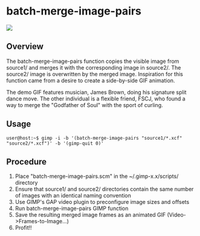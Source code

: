 batch-merge-image-pairs
=======================

<img src="http://niftyhedgehog.com/batch-merge-image-pairs/images/final_gif.gif">

## Overview
The batch-merge-image-pairs function copies the visible image from source1/ and merges it with the corresponding image in source2/. The source2/ image is overwritten by the merged image. Inspiration for this function came from a desire to create a side-by-side GIF animation. 

The demo GIF features musician, James Brown, doing his signature split dance move. The other individual is a flexible friend, FSCJ, who found a way to merge the "Godfather of Soul" with the sport of curling.

## Usage
```user@host:~$ gimp -i -b '(batch-merge-image-pairs "source1/*.xcf" "source2/*.xcf")' -b '(gimp-quit 0)'```

## Procedure
1. Place "batch-merge-image-pairs.scm" in the ~/.gimp-x.x/scripts/ directory
2. Ensure that source1/ and source2/ directories contain the same number of images with an identical naming convention
3. Use GIMP's GAP video plugin to preconfigure image sizes and offsets
4. Run batch-merge-image-pairs GIMP function 
5. Save the resulting merged image frames as an animated GIF (Video->Frames-to-Image...)
6. Profit!!
